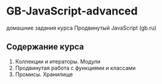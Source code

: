 # GB-JavaScript-advanced
домашние задания курса Продвинутый JavaScript (gb.ru)

## Содержание курса

1. Коллекции и итераторы. Модули
2. Продвинутая работа с функциями и классами
3. Промисы. Хранилище
